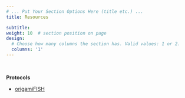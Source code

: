 ```yaml
---
# ... Put Your Section Options Here (title etc.) ...
title: Resources

subtitle:
weight: 10  # section position on page
design:
  # Choose how many columns the section has. Valid values: 1 or 2.
  columns: '1'
---
```

<br>


**Protocols** 
* [origamiFISH](https://www.protocols.io/view/origamifish-cell-culture-kxygx33pwg8j/v1)
